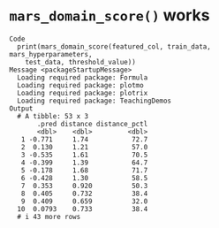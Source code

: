 # `mars_domain_score()` works

    Code
      print(mars_domain_score(featured_col, train_data, mars_hyperparameters,
        test_data, threshold_value))
    Message <packageStartupMessage>
      Loading required package: Formula
      Loading required package: plotmo
      Loading required package: plotrix
      Loading required package: TeachingDemos
    Output
      # A tibble: 53 x 3
           .pred distance distance_pctl
           <dbl>    <dbl>         <dbl>
       1 -0.771     1.74           72.7
       2  0.130     1.21           57.0
       3 -0.535     1.61           70.5
       4 -0.399     1.39           64.7
       5 -0.178     1.68           71.7
       6 -0.428     1.30           58.5
       7  0.353     0.920          50.3
       8  0.405     0.732          38.4
       9  0.409     0.659          32.0
      10  0.0793    0.733          38.4
      # i 43 more rows

